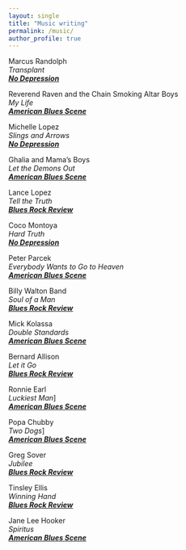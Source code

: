 ```yaml
---
layout: single
title: "Music writing"
permalink: /music/
author_profile: true
---
```


Marcus Randolph  
*Transplant*  
[***No Depression***](http://nodepression.com/album-review/transplant-takes-listeners-exciting-place)

Reverend Raven and the Chain Smoking Altar Boys  
*My Life*  
[***American Blues Scene***](https://www.americanbluesscene.com/reverend-raven-chain-smokin-alter-boys-nail-it/)

Michelle Lopez  
*Slings and Arrows*  
[***No Depression***](http://nodepression.com/album-review/michelle-malones-outrageously-good-latest)

Ghalia and Mama’s Boys  
*Let the Demons Out*  
[***American Blues Scene***](https://www.americanbluesscene.com/ghalia-and-mamas-boys-turn-blues-on-its-head-with-let-the-demons-out/)

Lance Lopez  
*Tell the Truth*  
[***Blues Rock Review***](http://bluesrockreview.com/2018/03/lance-lopez-tell-the-truth-review.html)

Coco Montoya  
*Hard Truth*  
[***No Depression***](http://nodepression.com/album-review/coco-montoyas-truthful-interpretations)

Peter Parcek  
*Everybody Wants to Go to Heaven*  
[***American Blues Scene***](https://www.americanbluesscene.com/peter-parcek-everybody-wants-to-go-to-heaven-real-deal/)

Billy Walton Band  
*Soul of a Man*  
[***Blues Rock Review***](http://bluesrockreview.com/2018/02/billy-walton-band-soul-of-a-man-review.html)

Mick Kolassa  
*Double Standards*  
[***American Blues Scene***](https://www.americanbluesscene.com/mick-kolassas-double-standards-full-surprises/)

Bernard Allison  
*Let it Go*  
[***Blues Rock Review***](http://bluesrockreview.com/2018/02/bernard-allison-let-it-go-review.html)

Ronnie Earl  
*Luckiest Man*]  
[***American Blues Scene***](https://www.americanbluesscene.com/ronnie-earl-is-the-luckiest-man/)

Popa Chubby  
*Two Dogs*]  
[***American Blues Scene***](https://www.americanbluesscene.com/popa-chubbys-two-dogs-delivers-on-guitar/)

Greg Sover  
*Jubilee*  
[***Blues Rock Review***](http://bluesrockreview.com/2018/01/greg-sover-jubilee-review.html)

Tinsley Ellis  
*Winning Hand*  
[***Blues Rock Review***](http://bluesrockreview.com/2018/01/tinsley-ellis-winning-hand-review.html)	

Jane Lee Hooker  
*Spiritus*  
[***American Blues Scene***](https://www.americanbluesscene.com/jane-lee-hookers-spiritus-pushes-boundaries/)  